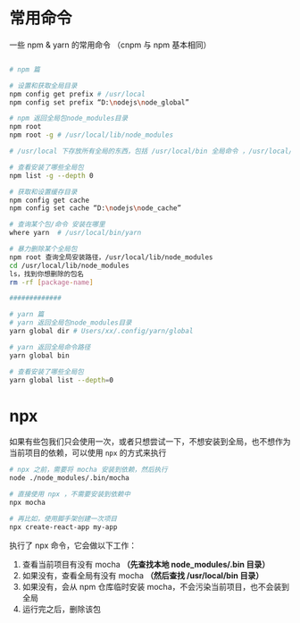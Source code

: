 # 常用命令

一些 npm & yarn 的常用命令 （cnpm 与 npm 基本相同）

```sh

# npm 篇

# 设置和获取全局目录
npm config get prefix # /usr/local
npm config set prefix “D:\nodejs\node_global”

# npm 返回全局包node_modules目录
npm root
npm root -g # /usr/local/lib/node_modules

# /usr/local 下存放所有全局的东西，包括 /usr/local/bin 全局命令 ，/usr/local/lib/node_modules 全局包

# 查看安装了哪些全局包
npm list -g --depth 0

# 获取和设置缓存目录
npm config get cache
npm config set cache “D:\nodejs\node_cache”

# 查询某个包/命令 安装在哪里
where yarn  # /usr/local/bin/yarn

# 暴力删除某个全局包
npm root 查询全局安装路径，/usr/local/lib/node_modules
cd /usr/local/lib/node_modules
ls，找到你想删除的包名
rm -rf [package-name]

#############

# yarn 篇
# yarn 返回全局包node_modules目录
yarn global dir # Users/xx/.config/yarn/global

# yarn 返回全局命令路径
yarn global bin

# 查看安装了哪些全局包
yarn global list --depth=0
```

# npx

如果有些包我们只会使用一次，或者只想尝试一下，不想安装到全局，也不想作为当前项目的依赖，可以使用 `npx` 的方式来执行

```sh
# npx 之前，需要将 mocha 安装到依赖，然后执行
node ./node_modules/.bin/mocha

# 直接使用 npx ，不需要安装到依赖中
npx mocha

# 再比如，使用脚手架创建一次项目
npx create-react-app my-app
```

执行了 npx 命令，它会做以下工作：

1. 查看当前项目有没有 mocha **（先查找本地 node_modules/.bin 目录）**
2. 如果没有，查看全局有没有 mocha **（然后查找 /usr/local/bin 目录）**
3. 如果没有，会从 npm 仓库临时安装 mocha，不会污染当前项目，也不会装到全局
4. 运行完之后，删除该包

